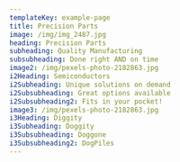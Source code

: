 ```yaml
---
templateKey: example-page
title: Precision Parts
image: /img/img_2487.jpg
heading: Precision Parts
subheading: Quality Manufacturing
subsubheading: Done right AND on time
image2: /img/pexels-photo-2182863.jpg
i2Heading: Semiconductors
i2Subheading: Unique solutions on demand
i2Subsubheading: Great options available
i2Subsubheading2: Fits in your pocket!
image3: /img/pexels-photo-2182863.jpg
i3Heading: Diggity
i3Subheading: Doggity
i3Subsubheading: Doggone
i3Subsubheading2: DogPiles
---
```


